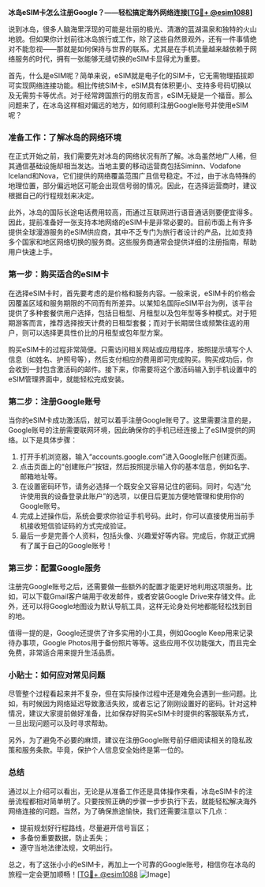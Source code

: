 **冰岛eSIM卡怎么注册Google？——轻松搞定海外网络连接[[TG💪+ @esim1088](https://t.me/s/esim1088)]**

说到冰岛，很多人脑海里浮现的可能是壮丽的极光、清澈的蓝湖温泉和独特的火山地貌。但如果你计划前往冰岛旅行或工作，除了这些自然景观外，还有一件事情绝对不能忽视——那就是如何保持与世界的联系。尤其是在手机流量越来越依赖于网络服务的时代，拥有一张能够无缝切换的eSIM卡显得尤为重要。

首先，什么是eSIM呢？简单来说，eSIM就是电子化的SIM卡，它无需物理插拔即可实现网络连接功能。相比传统SIM卡，eSIM具有体积更小、支持多号码切换以及无需剪卡等优点。对于经常跨国旅行的朋友而言，eSIM无疑是一个福音。那么问题来了，在冰岛这样相对偏远的地方，如何顺利注册Google账号并使用eSIM呢？

### 准备工作：了解冰岛的网络环境

在正式开始之前，我们需要先对冰岛的网络状况有所了解。冰岛虽然地广人稀，但其通信基础设施却相当发达。当地主要的移动运营商包括Siminn、Vodafone Iceland和Nova，它们提供的网络覆盖范围广且信号稳定。不过，由于冰岛特殊的地理位置，部分偏远地区可能会出现信号弱的情况。因此，在选择运营商时，建议根据自己的行程规划来决定。

此外，冰岛的国际长途电话费用较高，而通过互联网进行语音通话则要便宜得多。因此，提前准备好一张支持本地网络的eSIM卡是非常必要的。目前市面上有许多提供全球漫游服务的eSIM供应商，其中不乏专门为旅行者设计的产品，比如支持多个国家和地区网络切换的服务商。这些服务商通常会提供详细的注册指南，帮助用户快速上手。

### 第一步：购买适合的eSIM卡

在选择eSIM卡时，首先要考虑的是价格和服务内容。一般来说，eSIM卡的价格会因覆盖区域和服务期限的不同而有所差异。以某知名国际eSIM平台为例，该平台提供了多种套餐供用户选择，包括日租型、月租型以及包年型等多种模式。对于短期游客而言，推荐选择按天计费的日租型套餐；而对于长期居住或频繁往返的用户，则可以选择更具性价比的月租型或包年型方案。

购买eSIM卡的过程非常简便。只需访问相关网站或应用程序，按照提示填写个人信息（如姓名、护照号等），然后支付相应的费用即可完成购买。购买成功后，你会收到一封包含激活码的邮件。接下来，你需要将这个激活码输入到手机设置中的eSIM管理界面中，就能轻松完成安装。

### 第二步：注册Google账号

当你的eSIM卡成功激活后，就可以着手注册Google账号了。这里需要注意的是，Google账号的注册需要联网环境，因此确保你的手机已经连接上了eSIM提供的网络。以下是具体步骤：

1. 打开手机浏览器，输入“accounts.google.com”进入Google账户创建页面。
2. 点击页面上的“创建账户”按钮，然后按照提示输入你的基本信息，例如名字、邮箱地址等。
3. 在设置密码环节，请务必选择一个既安全又容易记住的密码。同时，勾选“允许使用我的设备登录此账户”的选项，以便日后更加方便地管理和使用你的Google账号。
4. 完成上述操作后，系统会要求你验证手机号码。此时，你可以直接使用当前手机接收短信验证码的方式完成验证。
5. 最后一步是完善个人资料，包括头像、兴趣爱好等内容。完成后，你就正式拥有了属于自己的Google账号！

### 第三步：配置Google服务

注册完Google账号之后，还需要做一些额外的配置才能更好地利用这项服务。比如，可以下载Gmail客户端用于收发邮件，或者安装Google Drive来存储文件。此外，还可以将Google地图设为默认导航工具，这样无论身处何地都能轻松找到目的地。

值得一提的是，Google还提供了许多实用的小工具，例如Google Keep用来记录待办事项，Google Photos用于备份照片等等。这些应用不仅功能强大，而且完全免费，非常适合用来提升生活品质。

### 小贴士：如何应对常见问题

尽管整个过程看起来并不复杂，但在实际操作过程中还是难免会遇到一些问题。比如，有时候因为网络延迟导致激活失败，或者忘记了刚刚设置好的密码。针对这种情况，建议大家提前做好准备，比如保存好购买eSIM卡时提供的客服联系方式，一旦出现问题可以及时寻求帮助。

另外，为了避免不必要的麻烦，建议在注册Google账号前仔细阅读相关的隐私政策和服务条款。毕竟，保护个人信息安全始终是第一位的。

### 总结

通过以上介绍可以看出，无论是从准备工作还是具体操作来看，冰岛eSIM卡的注册流程都相对简单明了。只要按照正确的步骤一步步执行下去，就能轻松解决海外网络连接的问题。当然，为了确保旅途愉快，我们还需要注意以下几点：

- 提前规划好行程路线，尽量避开信号盲区；
- 多备份重要数据，防止丢失；
- 遵守当地法律法规，文明出行。

总之，有了这张小小的eSIM卡，再加上一个可靠的Google账号，相信你在冰岛的旅程一定会更加顺畅！[[TG💪+ @esim1088](https://t.me/s/esim1088) ![Image](https://i.postimg.cc/4NQfJmqS/Snipaste-2025-05-13-00-14-12.png)]